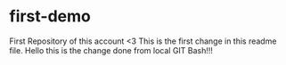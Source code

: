 # first-demo
First Repository of this account &lt;3
This is the first change in this readme file.
Hello  this is the change done from local GIT Bash!!!